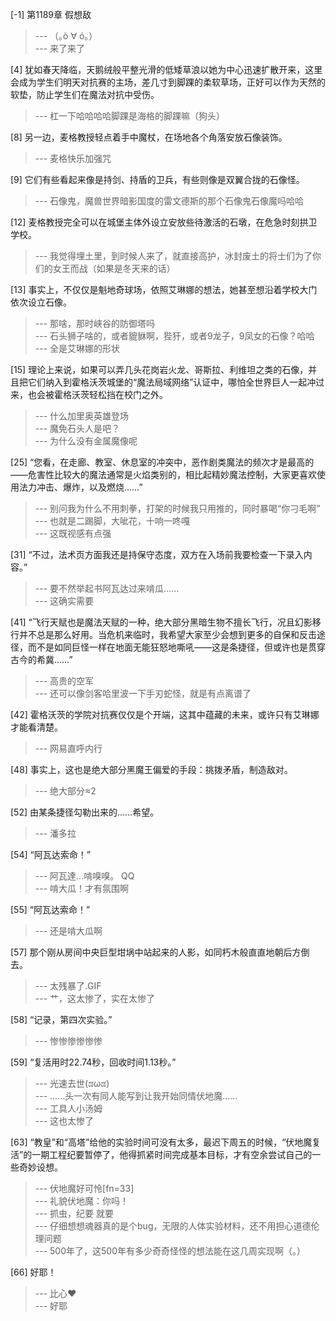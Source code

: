 
[-1] 第1189章 假想敌
>--- （｡ò ∀ ó｡）<br>
>--- 来了来了<br>

[4] 犹如春天降临，天鹅绒般平整光滑的低矮草浪以她为中心迅速扩散开来，这里会成为学生们明天对抗赛的主场，差几寸到脚踝的柔软草场，正好可以作为天然的软垫，防止学生们在魔法对抗中受伤。
>--- 杠一下哈哈哈哈脚踝是海格的脚踝嘛（狗头）<br>

[8] 另一边，麦格教授轻点着手中魔杖，在场地各个角落安放石像装饰。
>--- 麦格快乐加强咒<br>

[9] 它们有些看起来像是持剑、持盾的卫兵，有些则像是双翼合拢的石像怪。
>--- 石像鬼，魔兽世界暗影国度的雷文德斯的那个石像鬼石像魔吗哈哈<br>

[12] 麦格教授完全可以在城堡主体外设立安放些待激活的石墩，在危急时刻拱卫学校。
>--- 我觉得埋土里，到时候人来了，就直接高护，冰封废土的将士们为了你们的女王而战（如果是冬天来的话）<br>

[13] 事实上，不仅仅是魁地奇球场，依照艾琳娜的想法，她甚至想沿着学校大门依次设立石像。
>--- 那啥，那时峡谷的防御塔吗<br>
>--- 石头狮子啥的，或者貔貅啊，狴犴，或者9龙子，9凤女的石像？哈哈<br>
>--- 全是艾琳娜的形状<br>

[15] 理论上来说，如果可以弄几头花岗岩火龙、哥斯拉、利维坦之类的石像，并且把它们纳入到霍格沃茨城堡的“魔法局域网络”认证中，哪怕全世界巨人一起冲过来，也会被霍格沃茨轻松挡在校门之外。
>--- 什么加里奥英雄登场<br>
>--- 魔免石头人是吧？<br>
>--- 为什么没有金属魔像呢<br>

[25] “您看，在走廊、教室、休息室的冲突中，恶作剧类魔法的频次才是最高的——危害性比较大的魔法通常是火焰类别的，相比起精妙魔法控制，大家更喜欢使用法力冲击、爆炸，以及燃烧……”
>--- 别问我为什么不用刺拳，打架的时候我只用推的，同时暴喝“你刁毛啊”<br>
>--- 也就是二踢脚，大呲花，十响一咚嘎<br>
>--- 这既视感有点强<br>

[31] “不过，法术页方面我还是持保守态度，双方在入场前我要检查一下录入内容。”
>--- 要不然举起书阿瓦达过来啃瓜……<br>
>--- 这确实需要<br>

[41] “飞行天赋也是魔法天赋的一种，绝大部分黑暗生物不擅长飞行，况且幻影移行并不总是那么好用。当危机来临时，我希望大家至少会想到更多的自保和反击途径，而不是如同巨怪一样在地面无能狂怒地嘶吼——这是条捷径，但或许也是贯穿古今的希冀……”
>--- 高贵的空军<br>
>--- 还可以像剑客哈里波一下手刃蛇怪，就是有点离谱了<br>

[42] 霍格沃茨的学院对抗赛仅仅是个开端，这其中蕴藏的未来，或许只有艾琳娜才能看清楚。
>--- 网易直呼内行<br>

[48] 事实上，这也是绝大部分黑魔王偏爱的手段：挑拨矛盾，制造敌对。
>--- 绝大部分≈2<br>

[52] 由某条捷径勾勒出来的……希望。
>--- 潘多拉<br>

[54] “阿瓦达索命！”
>--- 阿瓦達...啃嗅嗅。 QQ<br>
>--- 啃大瓜！才有氛围啊<br>

[55] “阿瓦达索命！”
>--- 还是啃大瓜啊<br>

[57] 那个刚从房间中央巨型坩埚中站起来的人影，如同朽木般直直地朝后方倒去。
>--- 太残暴了.GIF<br>
>--- 艹，这太惨了，实在太惨了<br>

[58] “记录，第四次实验。”
>--- 惨惨惨惨惨惨<br>

[59] “复活用时22.74秒，回收时间1.13秒。”
>--- 光速去世(ಡωಡ)<br>
>--- ……头一次有同人能写到让我开始同情伏地魔……<br>
>--- 工具人小汤姆<br>
>--- 这也太惨了<br>

[63] “教皇”和“高塔”给他的实验时间可没有太多，最迟下周五的时候，“伏地魔复活”的一期工程纪要暂停了，他得抓紧时间完成基本目标，才有空余尝试自己的一些奇妙设想。
>--- 伏地魔好可怜[fn=33]<br>
>--- 礼貌伏地魔：你吗！<br>
>--- 抓虫，纪要  就要<br>
>--- 仔细想想魂器真的是个bug，无限的人体实验材料，还不用担心道德伦理问题<br>
>--- 500年了，这500年有多少奇奇怪怪的想法能在这几周实现啊（。）<br>

[66] 好耶！
>--- 比心❤<br>
>--- 好耶<br>
